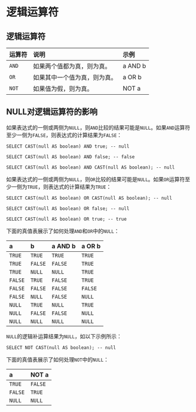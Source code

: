 
# 逻辑运算符

## 逻辑运算符

| 运算符| 说明| 示例|
|:----------|:----------|:----------|
| `AND`| 如果两个值都为真，则为真。| a AND b|
| `OR`| 如果其中一个值为真，则为真。| a OR b|
| `NOT`| 如果值为假，则为真。| NOT a|

## NULL对逻辑运算符的影响

如果表达式的一侧或两侧为`NULL`，则`AND`比较的结果可能是`NULL`。如果`AND`运算符至少一侧为`FALSE`，则表达式的计算结果为`FALSE`：

    SELECT CAST(null AS boolean) AND true; -- null
    
    SELECT CAST(null AS boolean) AND false; -- false
    
    SELECT CAST(null AS boolean) AND CAST(null AS boolean); -- null

如果表达式的一侧或两侧为`NULL`，则`OR`比较的结果可能是`NULL`。如果`OR`运算符至少一侧为`TRUE`，则表达式的计算结果为`TRUE`：

    SELECT CAST(null AS boolean) OR CAST(null AS boolean); -- null
    
    SELECT CAST(null AS boolean) OR false; -- null
    
    SELECT CAST(null AS boolean) OR true; -- true

下面的真值表展示了如何处理`AND`和`OR`中的`NULL`：

| a| b| a AND b| a OR b|
|:----------|:----------|:----------|:----------|
| `TRUE`| `TRUE`| `TRUE`| `TRUE`|
| `TRUE`| `FALSE`| `FALSE`| `TRUE`|
| `TRUE`| `NULL`| `NULL`| `TRUE`|
| `FALSE`| `TRUE`| `FALSE`| `TRUE`|
| `FALSE`| `FALSE`| `FALSE`| `FALSE`|
| `FALSE`| `NULL`| `FALSE`| `NULL`|
| `NULL`| `TRUE`| `NULL`| `TRUE`|
| `NULL`| `FALSE`| `FALSE`| `NULL`|
| `NULL`| `NULL`| `NULL`| `NULL`|

`NULL`的逻辑补运算结果为`NULL`，如以下示例所示：

    SELECT NOT CAST(null AS boolean); -- null

下面的真值表展示了如何处理`NOT`中的`NULL`：

| a| NOT a|
|:----------|:----------|
| `TRUE`| `FALSE`|
| `FALSE`| `TRUE`|
| `NULL`| `NULL`|

